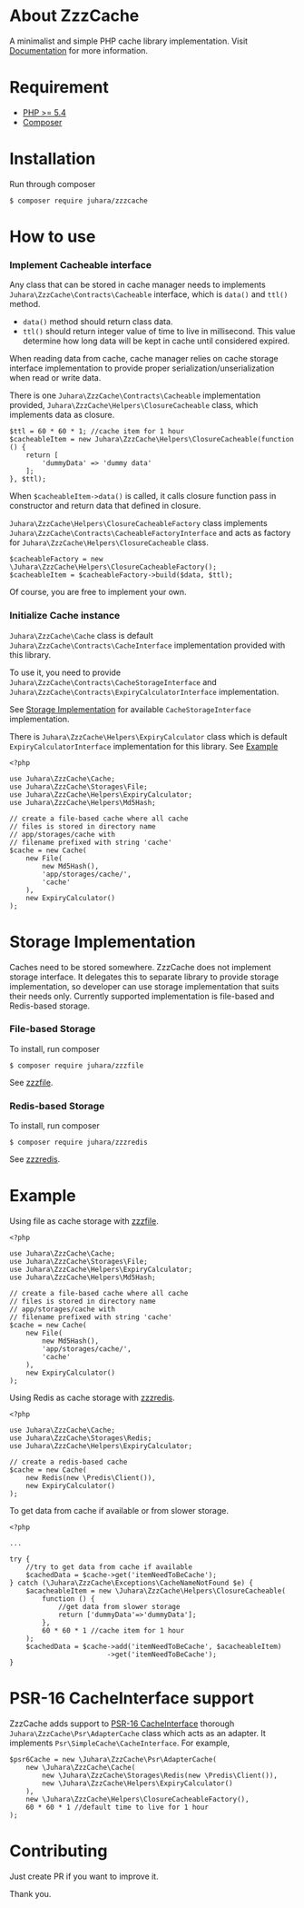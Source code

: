 # About ZzzCache
A minimalist and simple PHP cache library implementation. Visit
[Documentation](https://v3.juhara.com/zzzcache.html) for more information.

# Requirement
- [PHP >= 5.4](https://php.net)
- [Composer](https://getcomposer.org)

# Installation
Run through composer

    $ composer require juhara/zzzcache

# How to use

### Implement Cacheable interface

Any class that can be stored in cache manager needs to implements `Juhara\ZzzCache\Contracts\Cacheable` interface, which is `data()` and `ttl()` method.

- `data()` method should return class data.
- `ttl()` should return integer value of time to live in millisecond. This value determine how long data will be kept in cache until considered expired.

When reading data from cache, cache manager relies on cache storage interface implementation to provide proper serialization/unserialization when read or write data.

There is one `Juhara\ZzzCache\Contracts\Cacheable` implementation provided, `Juhara\ZzzCache\Helpers\ClosureCacheable` class, which implements data as closure.

    $ttl = 60 * 60 * 1; //cache item for 1 hour
    $cacheableItem = new Juhara\ZzzCache\Helpers\ClosureCacheable(function () {
        return [
            'dummyData' => 'dummy data'
        ];
    }, $ttl);

When `$cacheableItem->data()` is called, it calls closure function pass in constructor and return data that defined in closure.

`Juhara\ZzzCache\Helpers\ClosureCacheableFactory` class implements
`Juhara\ZzzCache\Contracts\CacheableFactoryInterface` and acts as factory for
`Juhara\ZzzCache\Helpers\ClosureCacheable` class.

```
$cacheableFactory = new \Juhara\ZzzCache\Helpers\ClosureCacheableFactory();
$cacheableItem = $cacheableFactory->build($data, $ttl);
```

Of course, you are free to implement your own.

### Initialize Cache instance

`Juhara\ZzzCache\Cache` class is default `Juhara\ZzzCache\Contracts\CacheInterface`
implementation provided with this library.

To use it, you need to provide `Juhara\ZzzCache\Contracts\CacheStorageInterface`
 and `Juhara\ZzzCache\Contracts\ExpiryCalculatorInterface` implementation.

See [Storage Implementation](#storage-implementation) for available `CacheStorageInterface` implementation.

There is `Juhara\ZzzCache\Helpers\ExpiryCalculator` class which is default `ExpiryCalculatorInterface` implementation for this library. See [Example](#example)

    <?php

    use Juhara\ZzzCache\Cache;
    use Juhara\ZzzCache\Storages\File;
    use Juhara\ZzzCache\Helpers\ExpiryCalculator;
    use Juhara\ZzzCache\Helpers\Md5Hash;

    // create a file-based cache where all cache
    // files is stored in directory name
    // app/storages/cache with
    // filename prefixed with string 'cache'
    $cache = new Cache(
        new File(
            new Md5Hash(),
            'app/storages/cache/',
            'cache'
        ),
        new ExpiryCalculator()
    );

# Storage Implementation
Caches need to be stored somewhere. ZzzCache does not implement storage interface.
It delegates this to separate library to provide storage implementation,
so developer can use storage implementation that suits their needs only.
Currently supported implementation is file-based and Redis-based storage.

### File-based Storage

To install, run composer

    $ composer require juhara/zzzfile

See [zzzfile](https://github.com/zamronypj/zzzfile).

### Redis-based Storage

To install, run composer

    $ composer require juhara/zzzredis

See [zzzredis](https://github.com/zamronypj/zzzredis).

# Example

Using file as cache storage with [zzzfile](https://github.com/zamronypj/zzzfile).

    <?php

    use Juhara\ZzzCache\Cache;
    use Juhara\ZzzCache\Storages\File;
    use Juhara\ZzzCache\Helpers\ExpiryCalculator;
    use Juhara\ZzzCache\Helpers\Md5Hash;

    // create a file-based cache where all cache
    // files is stored in directory name
    // app/storages/cache with
    // filename prefixed with string 'cache'
    $cache = new Cache(
        new File(
            new Md5Hash(),
            'app/storages/cache/',
            'cache'
        ),
        new ExpiryCalculator()
    );

Using Redis as cache storage with [zzzredis](https://github.com/zamronypj/zzzredis).

    <?php

    use Juhara\ZzzCache\Cache;
    use Juhara\ZzzCache\Storages\Redis;
    use Juhara\ZzzCache\Helpers\ExpiryCalculator;

    // create a redis-based cache
    $cache = new Cache(
        new Redis(new \Predis\Client()),
        new ExpiryCalculator()
    );

To get data from cache if available or from slower storage.

    <?php

    ...

    try {
        //try to get data from cache if available
        $cachedData = $cache->get('itemNeedToBeCache');        
    } catch (\Juhara\ZzzCache\Exceptions\CacheNameNotFound $e) {
        $acacheableItem = new \Juhara\ZzzCache\Helpers\ClosureCacheable(
            function () {
                //get data from slower storage
                return ['dummyData'=>'dummyData'];
            },
            60 * 60 * 1 //cache item for 1 hour
        );
        $cachedData = $cache->add('itemNeedToBeCache', $acacheableItem)
                            ->get('itemNeedToBeCache');
    }

# PSR-16 CacheInterface support

ZzzCache adds support to [PSR-16 CacheInterface](https://www.php-fig.org/psr/psr-16/)
thorough `Juhara\ZzzCache\Psr\AdapterCache` class which acts as an adapter. It
implements `Psr\SimpleCache\CacheInterface`. For example,

```
$psr6Cache = new \Juhara\ZzzCache\Psr\AdapterCache(
    new \Juhara\ZzzCache\Cache(
        new \Juhara\ZzzCache\Storages\Redis(new \Predis\Client()),
        new \Juhara\ZzzCache\Helpers\ExpiryCalculator()
    ),
    new \Juhara\ZzzCache\Helpers\ClosureCacheableFactory(),
    60 * 60 * 1 //default time to live for 1 hour
);
```

# Contributing

Just create PR if you want to improve it.

Thank you.
